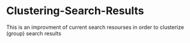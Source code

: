 # Clustering-Search-Results
This is an improvment of current search resourses in order to clusterize (group) search results
